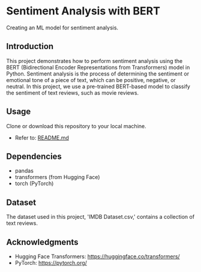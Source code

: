 # Sentiment Analysis with BERT

Creating an ML model for sentiment analysis. 

## Introduction

This project demonstrates how to perform sentiment analysis using the BERT (Bidirectional Encoder Representations from Transformers) model in Python. 
Sentiment analysis is the process of determining the sentiment or emotional tone of a piece of text, which can be positive, negative, or neutral. 
In this project, we use a pre-trained BERT-based model to classify the sentiment of text reviews, such as movie reviews.

## Usage

Clone or download this repository to your local machine.
   - Refer to: [README.md](../README.md)

## Dependencies 

- pandas
- transformers (from Hugging Face)
- torch (PyTorch)

## Dataset

The dataset used in this project, 'IMDB Dataset.csv,' contains a collection of text reviews. 

## Acknowledgments

- Hugging Face Transformers: https://huggingface.co/transformers/
- PyTorch: https://pytorch.org/
